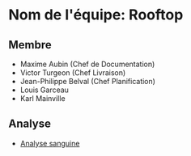 # Nom de l'équipe:  Rooftop

## Membre

* Maxime Aubin (Chef de Documentation)
* Victor Turgeon (Chef Livraison)
* Jean-Philippe Belval (Chef Planification)
* Louis Garceau
* Karl Mainville

## Analyse

* [Analyse sanguine](Analyse_Sanguine/index.md)
